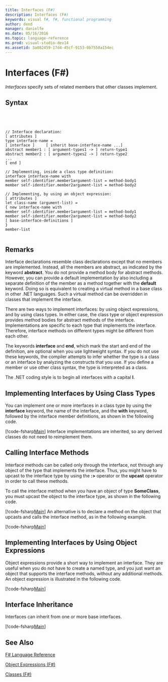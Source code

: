 ```yaml
---
title: Interfaces (F#)
description: Interfaces (F#)
keywords: visual f#, f#, functional programming
author: dend
manager: danielfe
ms.date: 05/16/2016
ms.topic: language-reference
ms.prod: visual-studio-dev14
ms.assetid: 3a082459-17d4-45cf-9153-0b7550a154ec 
---
```


# Interfaces (F#)

*Interfaces* specify sets of related members that other classes implement.


## Syntax



```




// Interface declaration:
[ attributes ]
type interface-name =
[ interface ]     [ inherit base-interface-name ...]
abstract member1 : [ argument-types1 -> ] return-type1
abstract member2 : [ argument-types2 -> ] return-type2
...
[ end ]

// Implementing, inside a class type definition:
interface interface-name with
member self-identifier.member1argument-list = method-body1
member self-identifier.member2argument-list = method-body2

// Implementing, by using an object expression:
[ attributes ]
let class-name (argument-list) =
{ new interface-name with
member self-identifier.member1argument-list = method-body1
member self-identifier.member2argument-list = method-body2
[ base-interface-definitions ]
}
member-list


```





## Remarks
Interface declarations resemble class declarations except that no members are implemented. Instead, all the members are abstract, as indicated by the keyword **abstract**. You do not provide a method body for abstract methods. However, you can provide a default implementation by also including a separate definition of the member as a method together with the **default** keyword. Doing so is equivalent to creating a virtual method in a base class in other .NET languages. Such a virtual method can be overridden in classes that implement the interface.

There are two ways to implement interfaces: by using object expressions, and by using class types. In either case, the class type or object expression provides method bodies for abstract methods of the interface. Implementations are specific to each type that implements the interface. Therefore, interface methods on different types might be different from each other.

The keywords **interface** and **end**, which mark the start and end of the definition, are optional when you use lightweight syntax. If you do not use these keywords, the compiler attempts to infer whether the type is a class or an interface by analyzing the constructs that you use. If you define a member or use other class syntax, the type is interpreted as a class.

The .NET coding style is to begin all interfaces with a capital **I**.


## Implementing Interfaces by Using Class Types
You can implement one or more interfaces in a class type by using the **interface** keyword, the name of the interface, and the **with** keyword, followed by the interface member definitions, as shown in the following code.

[!code-fsharp[Main](snippets/fslangref1/snippet2801.fs)]
    Interface implementations are inherited, so any derived classes do not need to reimplement them.


## Calling Interface Methods
Interface methods can be called only through the interface, not through any object of the type that implements the interface. Thus, you might have to upcast to the interface type by using the **:&gt;** operator or the **upcast** operator in order to call these methods.

To call the interface method when you have an object of type **SomeClass**, you must upcast the object to the interface type, as shown in the following code.

[!code-fsharp[Main](snippets/fslangref1/snippet2802.fs)]
    An alternative is to declare a method on the object that upcasts and calls the interface method, as in the following example.

[!code-fsharp[Main](snippets/fslangref1/snippet2803.fs)]
    
## Implementing Interfaces by Using Object Expressions
Object expressions provide a short way to implement an interface. They are useful when you do not have to create a named type, and you just want an object that supports the interface methods, without any additional methods. An object expression is illustrated in the following code.

[!code-fsharp[Main](snippets/fslangref1/snippet2804.fs)]
    
## Interface Inheritance
Interfaces can inherit from one or more base interfaces.

[!code-fsharp[Main](snippets/fslangref1/snippet2805.fs)]
    
## See Also
[F&#35; Language Reference](FSharp-Language-Reference.md)

[Object Expressions &#40;F&#35;&#41;](Object-Expressions-%5BFSharp%5D.md)

[Classes &#40;F&#35;&#41;](Classes-%5BFSharp%5D.md)

